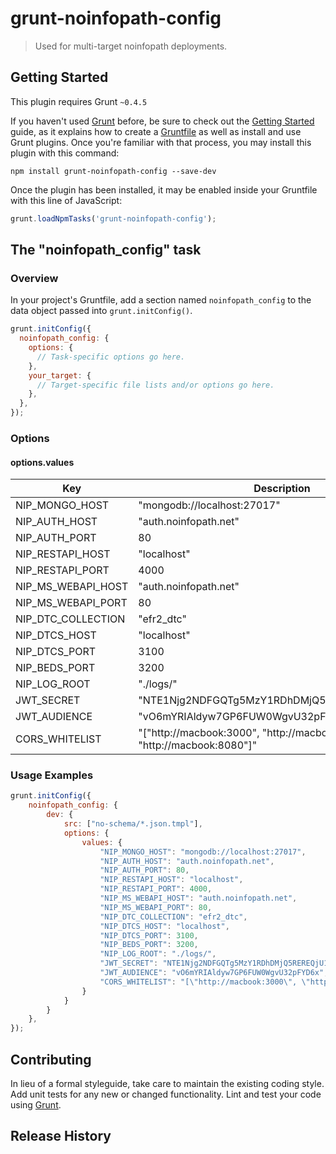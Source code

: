 # grunt-noinfopath-config

> Used for multi-target noinfopath deployments.

## Getting Started

This plugin requires Grunt `~0.4.5`

If you haven't used [Grunt](http://gruntjs.com/) before, be sure to check out the [Getting Started](http://gruntjs.com/getting-started) guide, as it explains how to create a [Gruntfile](http://gruntjs.com/sample-gruntfile) as well as install and use Grunt plugins. Once you're familiar with that process, you may install this plugin with this command:

```shell
npm install grunt-noinfopath-config --save-dev
```

Once the plugin has been installed, it may be enabled inside your Gruntfile with this line of JavaScript:

```javascript
grunt.loadNpmTasks('grunt-noinfopath-config');
```

## The "noinfopath_config" task

### Overview

In your project's Gruntfile, add a section named `noinfopath_config` to the data object passed into `grunt.initConfig()`.

```javascript
grunt.initConfig({
  noinfopath_config: {
    options: {
      // Task-specific options go here.
    },
    your_target: {
      // Target-specific file lists and/or options go here.
    },
  },
});
```

### Options

#### options.values

|Key|Description|
|---|-----------|
|NIP_MONGO_HOST|"mongodb://localhost:27017"|
|NIP_AUTH_HOST|"auth.noinfopath.net"|
|NIP_AUTH_PORT|80|
|NIP_RESTAPI_HOST|"localhost"|
|NIP_RESTAPI_PORT|4000|
|NIP_MS_WEBAPI_HOST|"auth.noinfopath.net"|
|NIP_MS_WEBAPI_PORT|80|
|NIP_DTC_COLLECTION|"efr2_dtc"|
|NIP_DTCS_HOST|"localhost"|
|NIP_DTCS_PORT|3100|
|NIP_BEDS_PORT|3200|
|NIP_LOG_ROOT|"./logs/"|
|JWT_SECRET|"NTE1Njg2NDFGQTg5MzY1RDhDMjQ5REREQjU1RTE3QUE"|
|JWT_AUDIENCE|"vO6mYRIAldyw7GP6FUW0WgvU32pFYD6x"|
|CORS_WHITELIST|"[\"http://macbook:3000\", \"http://macbook:3001\", \"http://macbook:8080\"]"|


### Usage Examples


```javascript
grunt.initConfig({
	noinfopath_config: {
		dev: {
			src: ["no-schema/*.json.tmpl"],
			options: {
				values: {
					"NIP_MONGO_HOST": "mongodb://localhost:27017",
					"NIP_AUTH_HOST": "auth.noinfopath.net",
					"NIP_AUTH_PORT": 80,
					"NIP_RESTAPI_HOST": "localhost",
					"NIP_RESTAPI_PORT": 4000,
					"NIP_MS_WEBAPI_HOST": "auth.noinfopath.net",
					"NIP_MS_WEBAPI_PORT": 80,
					"NIP_DTC_COLLECTION": "efr2_dtc",
					"NIP_DTCS_HOST": "localhost",
					"NIP_DTCS_PORT": 3100,
					"NIP_BEDS_PORT": 3200,
					"NIP_LOG_ROOT": "./logs/",
					"JWT_SECRET": "NTE1Njg2NDFGQTg5MzY1RDhDMjQ5REREQjU1RTE3QUE",
					"JWT_AUDIENCE": "vO6mYRIAldyw7GP6FUW0WgvU32pFYD6x",
					"CORS_WHITELIST": "[\"http://macbook:3000\", \"http://macbook:3001\", \"http://macbook:8080\"]"
				}
			}
		}
	},
});
```

## Contributing

In lieu of a formal styleguide, take care to maintain the existing coding style. Add unit tests for any new or changed functionality. Lint and test your code using [Grunt](http://gruntjs.com/).

## Release History

